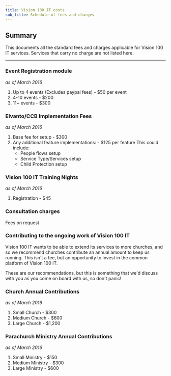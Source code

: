 ```yaml
---
title: Vision 100 IT costs
sub_title: Schedule of fees and charges
---
```


Summary
------
This documents all the standard fees and charges applicable for Vision 100 IT services. Services that carry no charge are not listed here.
***
### Event Registration module
*as of March 2016*
1. Up to 4 events (Excludes paypal fees) - $50 per event
2. 4-10 events - $200
3. 11+ events - $300

### Elvanto/CCB Implementation Fees
*as of March 2016*
1. Base fee for setup - $300
2. Any additional feature implementations: - $125 per feature
	This could include:
	- People flows setup
	- Service Type/Services setup
	- Child Protection setup

### Vision 100 IT Training Nights
*as of March 2016*
1. Registration - $45

### Consultation charges
Fees on request

### Contributing to the ongoing work of Vision 100 IT

Vision 100 IT wants to be able to extend its services to more churches, and so we recommend churches contribute an annual amount to keep us running. This isn't a fee, but an opportunity to invest in the common platform of Vision 100 IT.

These are our recommendations, but this is something that we'd discuss with you as you come on board with us, so don't panic!

### Church Annual Contributions
*as of March 2016*
1. Small Church - $300
2. Medium Church - $600
3. Large Church - $1,200

### Parachurch Ministry Annual Contributions
*as of March 2016*
1. Small Ministry - $150
2. Medium Ministry - $300
3. Large Ministry - $600

